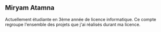 ## Miryam Atamna

Actuellement étudiante en 3ème année de licence informatique. 
Ce compte regroupe l'ensemble des projets que j'ai réalisés durant ma licence. 

